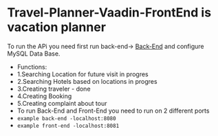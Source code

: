 # Travel-Planner-Vaadin-FrontEnd is vacation planner
 To run the APi you need first run back-end-> [Back-End](https://github.com/domKul/Travel-Planner) and configure MySQL Data Base.
 - Functions:
 - 1.Searching Location for future visit  in progres
 - 2.Searching Hotels based on locations  in progres
 - 3.Creating traveler - done
 - 4.Creating Booking
 - 5.Creating complaint about tour
 - To run Back-End and Front-End you need to run on 2 different ports
 - ``example back-end -localhost:8080``
 - ``example front-end -localhost:8081``
 
